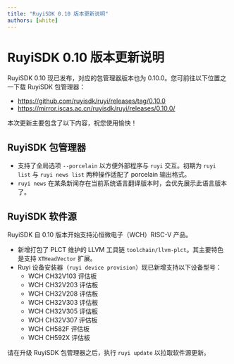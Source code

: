 ```yaml
---
title: "RuyiSDK 0.10 版本更新说明"
authors: [white]
---
```


# RuyiSDK 0.10 版本更新说明

RuyiSDK 0.10 现已发布，对应的包管理器版本也为 0.10.0。您可前往以下位置之一下载 RuyiSDK 包管理器：

- https://github.com/ruyisdk/ruyi/releases/tag/0.10.0
- https://mirror.iscas.ac.cn/ruyisdk/ruyi/releases/0.10.0/

本次更新主要包含了以下内容，祝您使用愉快！

## RuyiSDK 包管理器

- 支持了全局选项 `--porcelain` 以方便外部程序与 `ruyi` 交互。初期为
  `ruyi list` 与 `ruyi news list` 两种操作适配了 porcelain 输出格式。
- `ruyi news` 在某条新闻存在当前系统语言翻译版本时，会优先展示此语言版本了。

## RuyiSDK 软件源

RuyiSDK 自 0.10 版本开始支持沁恒微电子（WCH）RISC-V 产品。

- 新增打包了 PLCT 维护的 LLVM 工具链 `toolchain/llvm-plct`。其主要特色是支持
  `XTHeadVector` 扩展。
- Ruyi 设备安装器（`ruyi device provision`）现已新增支持以下设备型号：
  - WCH CH32V103 评估板
  - WCH CH32V203 评估板
  - WCH CH32V208 评估板
  - WCH CH32V303 评估板
  - WCH CH32V305 评估板
  - WCH CH32V307 评估板
  - WCH CH582F 评估板
  - WCH CH592X 评估板

请在升级 RuyiSDK 包管理器之后，执行 `ruyi update` 以拉取软件源更新。
